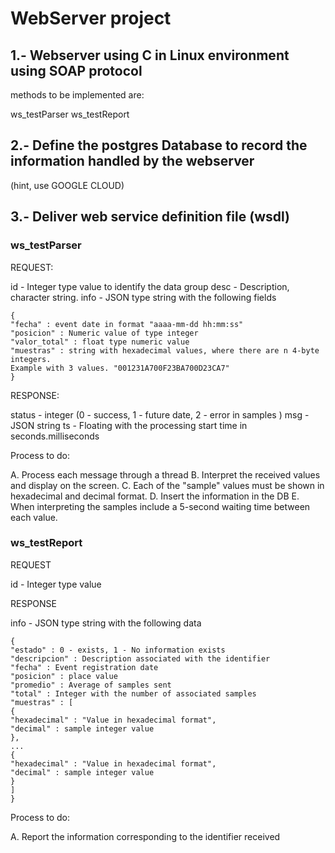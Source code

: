 # WebServer project 

## 1.- Webserver using C in Linux environment using SOAP protocol

methods to be implemented are: 

ws_testParser
ws_testReport

## 2.- Define the postgres Database to record the information handled by the webserver
(hint, use GOOGLE CLOUD) 

## 3.- Deliver web service definition file  (wsdl)

### ws_testParser

REQUEST:

id - Integer type value to identify the data group 
desc - Description, character string. 
info - JSON type string with the following fields 

	{
	"fecha" : event date in format "aaaa-mm-dd hh:mm:ss"
	"posicion" : Numeric value of type integer 
	"valor_total" : float type numeric value 
	"muestras" : string with hexadecimal values, where there are n 4-byte integers. 
	Example with 3 values. "001231A700F23BA700D23CA7"
	}

RESPONSE:

status - integer (0 - success, 1 - future date, 2 - error in samples )
msg - JSON string 
ts - Floating with the processing start time in seconds.milliseconds 

Process to do:

A. Process each message through a thread 
B. Interpret the received values and display on the screen. 
C. Each of the "sample" values must be shown in hexadecimal and decimal format. 
D. Insert the information in the DB 
E. When interpreting the samples include a 5-second waiting time between each value.

### ws_testReport

REQUEST

id - Integer type value 

RESPONSE

info - JSON type string with the following data 

	{
	"estado" : 0 - exists, 1 - No information exists
	"descripcion" : Description associated with the identifier 
	"fecha" : Event registration date 
	"posicion" : place value 
	"promedio" : Average of samples sent 
	"total" : Integer with the number of associated samples 
	"muestras" : [
	{
	"hexadecimal" : "Value in hexadecimal format",
	"decimal" : sample integer value
	},
	...
	{
	"hexadecimal" : "Value in hexadecimal format",
	"decimal" : sample integer value
	}
	]
	}

Process to do:

A. Report the information corresponding to the identifier received 